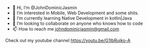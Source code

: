 - 👋 Hi, I’m @JohnDominicJasmin
- 👀 I’m interested in Mobile, Web Development and some shits.
- 🌱 I’m currently learning Native Development in kotlin|Java
- 💞️ I’m looking to collaborate on anyone who knows how to code
- 📫 How to reach me johndominicjasmin@gmail.com

Check out my youtube channel https://youtu.be/G1IbRujko-A

<!---
JohnDominicJasmin/JohnDominicJasmin is a ✨ special ✨ repository because its `README.md` (this file) appears on your GitHub profile.
You can click the Preview link to take a look at your changes.
--->
